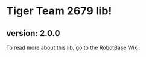# Tiger Team 2679 lib!
## version: 2.0.0

To read more about this lib, go to [the RobotBase Wiki](https://github.com/Tiger-team-2679/RobotBase/wiki).
